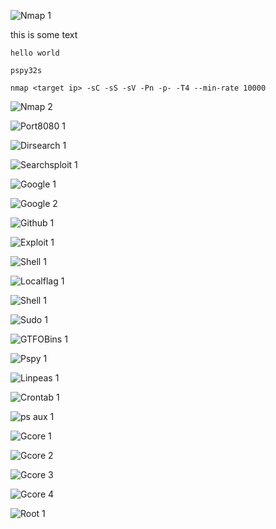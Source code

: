 ![Nmap 1](assets/pelican/nmap-1.png)

this is some text

`hello world`

`pspy32s`

```
nmap <target ip> -sC -sS -sV -Pn -p- -T4 --min-rate 10000
```

![Nmap 2](assets/pelican/nmap-2.png)

![Port8080 1](assets/pelican/port8080-1.png)

![Dirsearch 1](assets/pelican/dirsearch-1.png)

![Searchsploit 1](assets/pelican/searchsploit-1.png)

![Google 1](assets/pelican/google-1.png)

![Google 2](assets/pelican/google-2.png)

![Github 1](assets/pelican/github-1.png)

![Exploit 1](assets/pelican/exploit-1.png)

![Shell 1](assets/pelican/shell-1.png)

![Localflag 1](assets/pelican/localflag-1.png)

![Shell 1](assets/pelican/shell-1.png)

![Sudo 1](assets/pelican/sudo-1.png)

![GTFOBins 1](assets/pelican/gtfobins-1.png)

![Pspy 1](assets/pelican/pspy-1.png)

![Linpeas 1](assets/pelican/linpeas-1.png)

![Crontab 1](assets/pelican/crontab-1.png)

![ps aux 1](assets/pelican/ps-aux-1.png)

![Gcore 1](assets/pelican/gcore-1.png)

![Gcore 2](assets/pelican/gcore-2.png)

![Gcore 3](assets/pelican/gcore-3.png)

![Gcore 4](assets/pelican/gcore-4.png)

![Root 1](assets/pelican/root-1.png)
